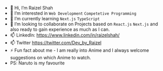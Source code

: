 - 👋 Hi, I’m Raizel Shah
- 👀 I’m interested in `Web Development` `Competetive Programming` 
- 🌱 I’m currently learning `Next.js` `TypeScript`
- 🤝 I’m looking to collaborate on Projects based on `React.js` `Next.js` and also ready to gain experience as much as I can.
- 📫 LinkedIn: https://www.linkedin.com/in/raizelshah/
- 📫 Twitter https://twitter.com/Dev_by_Raizel
- ⚡ Fun fact about me - I am really into Anime and I always welcome suggestions on which Anime to watch.
- PS: Naruto is my favourite 

